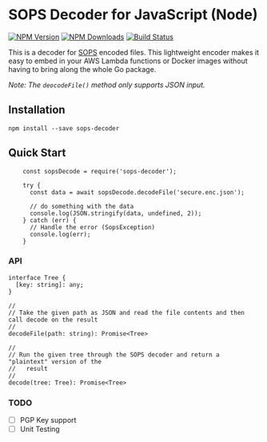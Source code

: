 # SOPS Decoder for JavaScript (Node)

[![NPM Version](http://img.shields.io/npm/v/sops-decoder.svg?style=flat)](https://www.npmjs.org/package/sops-decoder)
[![NPM Downloads](https://img.shields.io/npm/dm/sops-decoder.svg?style=flat)](https://npmcharts.com/compare/sops-decoder?minimal=true)
[![Build Status](https://circleci.com/gh/koblas/sops-decoder-node/tree/master.svg?style=shield)](https://circleci.com/gh/koblas/sops-decoder-node/tree/master)

This is a decoder for [SOPS](https://github.com/mozilla/sops) encoded files. This lightweight encoder makes it easy to embed in your AWS Lambda functions or Docker images without having to bring along the whole Go package.

*Note: The ```deocodeFile()``` method only supports JSON input.*

## Installation

    npm install --save sops-decoder

## Quick Start

```
    const sopsDecode = require('sops-decoder');

    try {
      const data = await sopsDecode.decodeFile('secure.enc.json');

      // do something with the data
      console.log(JSON.stringify(data, undefined, 2));
    } catch (err) {
      // Handle the error (SopsException)
      console.log(err);
    }

```

### API

    interface Tree {
      [key: string]: any;
    }

    //
    // Take the given path as JSON and read the file contents and then call decode on the result
    //
    decodeFile(path: string): Promise<Tree>

    //
    // Run the given tree through the SOPS decoder and return a "plaintext" version of the
    //   result
    //
    decode(tree: Tree): Promise<Tree>


### TODO

- [ ] PGP Key support
- [ ] Unit Testing
